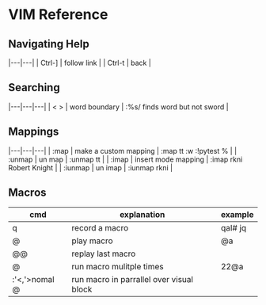 # VIM Reference

## Navigating Help
|---|---|
| Ctrl-] | follow link |
| Ctrl-t | back |

## Searching
|---|---|---|
| < > | word boundary | :%s/<word> finds word but not sword |

## Mappings

|---|---|---|
| :map | make a custom mapping | :map tt :w <bar> :!pytest %<cr> |
| :unmap | un map | :unmap tt |
| :imap | insert mode mapping | :imap rkni Robert Knight |
| :iunmap | un imap | :iunmap rkni |

## Macros

| cmd | explanation | example |
|---|---|---|
| q<reg> | record a macro | qaI# <esc>jq |
| @<reg> | play macro | @a |
| @@ | replay last macro |
| <repeat>@<reg> | run macro mulitple times | 22@a |
|:'<,'>nomal @<reg> | run macro in parrallel over visual block |

